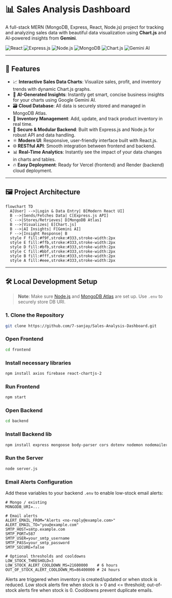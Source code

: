 # 📊 Sales Analysis Dashboard

A full-stack MERN (MongoDB, Express, React, Node.js) project for tracking and analyzing sales data with beautiful data visualization using **Chart.js** and AI-powered insights from **Gemini**.

![React](https://img.shields.io/badge/React-20232A?style=for-the-badge&logo=react&logoColor=61DAFB)
![Express.js](https://img.shields.io/badge/Express.js-000000?style=for-the-badge&logo=express&logoColor=white)
![Node.js](https://img.shields.io/badge/Node.js-339933?style=for-the-badge&logo=node.js&logoColor=white)
![MongoDB](https://img.shields.io/badge/MongoDB-47A248?style=for-the-badge&logo=mongodb&logoColor=white)
![Chart.js](https://img.shields.io/badge/Chart.js-FF6384?style=for-the-badge&logo=chartdotjs&logoColor=white)
![Gemini AI](https://img.shields.io/badge/Gemini%20AI-4285F4?style=for-the-badge&logo=google&logoColor=white)

---

## 🚀 Features

- 📈 **Interactive Sales Data Charts**: Visualize sales, profit, and inventory trends with dynamic Chart.js graphs.
- 🤖 **AI-Generated Insights**: Instantly get smart, concise business insights for your charts using Google Gemini AI.
- 🗃️ **Cloud Database**: All data is securely stored and managed in MongoDB Atlas.
- 🧮 **Inventory Management**: Add, update, and track product inventory in real time.
- 🔐 **Secure & Modular Backend**: Built with Express.js and Node.js for robust API and data handling.
- ⚛️ **Modern UI**: Responsive, user-friendly interface built with React.js.
- 🌐 **RESTful API**: Smooth integration between frontend and backend.
- 📊 **Real-Time Analytics**: Instantly see the impact of your data changes in charts and tables.
- 🔥 **Easy Deployment**: Ready for Vercel (frontend) and Render (backend) cloud deployment.

---

## 🖼️ Project Architecture

```mermaid
flowchart TD
  A[User] -->|Login & Data Entry| B[Modern React UI]
  B -->|Sends/Fetches Data| C[Express.js API]
  C -->|Stores/Retrieves| D[MongoDB Atlas]
  B -->|Visualizes| E[Chart.js]
  B -->|AI Insights| F[Gemini AI]
  F -->|Insight Response| B
  style F fill:#f9f,stroke:#333,stroke-width:2px
  style E fill:#ffb,stroke:#333,stroke-width:2px
  style D fill:#bfb,stroke:#333,stroke-width:2px
  style C fill:#bbf,stroke:#333,stroke-width:2px
  style B fill:#fff,stroke:#333,stroke-width:2px
  style A fill:#eee,stroke:#333,stroke-width:2px
```

---

## 🛠️ Local Development Setup

> **Note**: Make sure [Node.js](https://nodejs.org/) and [MongoDB Atlas](https://www.mongodb.com/cloud/atlas) are set up. Use `.env` to securely store DB URI.

### 1. Clone the Repository

```bash
git clone https://github.com/7-sanjay/Sales-Analysis-Dashboard.git

```
### Open Frontend
```bash
cd frontend
```
### Install necessary libraries
```bash
npm install axios firebase react-chartjs-2 
```
### Run Frontend
```bash
npm start
```
### Open Backend
```bash
cd backend
```
### Install Backend lib
```bash
npm install express mongoose body-parser cors dotenv nodemon nodemailer
```

### Run the Server
```bash
node server.js
```

### Email Alerts Configuration

Add these variables to your backend `.env` to enable low-stock email alerts:

```
# Mongo / existing
MONGODB_URI=...

# Email alerts
ALERT_EMAIL_FROM="Alerts <no-reply@example.com>"
ALERT_EMAIL_TO="you@example.com"
SMTP_HOST=smtp.example.com
SMTP_PORT=587
SMTP_USER=your_smtp_username
SMTP_PASS=your_smtp_password
SMTP_SECURE=false

# Optional thresholds and cooldowns
LOW_STOCK_THRESHOLD=3
LOW_STOCK_ALERT_COOLDOWN_MS=21600000    # 6 hours
OUT_OF_STOCK_ALERT_COOLDOWN_MS=86400000 # 24 hours
```

Alerts are triggered when inventory is created/updated or when stock is reduced. Low stock alerts fire when stock is > 0 and <= threshold; out-of-stock alerts fire when stock is 0. Cooldowns prevent duplicate emails.


